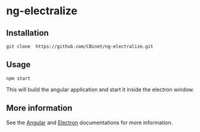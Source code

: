 # ng-electralize

## Installation

``` 
git clone  https://github.com/CBinet/ng-electralize.git
```

## Usage

```
npm start
```

This will build the angular application and start it inside the electron window.

## More information

See the [Angular]("https://angular.io/docs") and [Electron]("https://electronjs.org/") documentations for more information.
